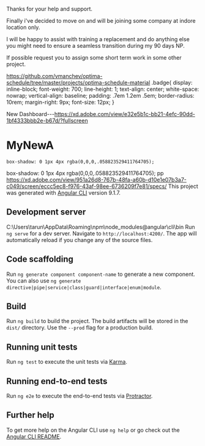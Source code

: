 
Thanks for your help and support.

Finally i've decided to move on and will be joining some company at indore location only.

I will be happy to assist with training a replacement and do anything else you might need to ensure a seamless transition during my 90 days NP.

If possible request you to assign some short term work in some other project. 

https://github.com/vmanchev/optima-schedule/tree/master/projects/optima-schedule-material
.badge{
    display: inline-block;
    font-weight: 700;
    line-height: 1;
    text-align: center;
    white-space: nowrap;
    vertical-align: baseline;
        padding: .7em 1.2em .5em;
    border-radius: 10rem;
    margin-right: 9px;
    font-size: 12px;
    }

New Dashboard---https://xd.adobe.com/view/e32e5b1c-bb21-4efc-90dd-1bf4333bbb2e-b67d/?fullscreen

# MyNewA
    box-shadow: 0 1px 4px rgba(0,0,0,.058823529411764705);
box-shadow: 0 1px 4px rgba(0,0,0,.058823529411764705);
pp
https://xd.adobe.com/view/951a26d8-767b-48fa-a60b-d10e1e07b3a7-c049/screen/eccc5ec8-f976-43af-98ee-6736209f7e81/specs/
This project was generated with [Angular CLI](https://github.com/angular/angular-cli) version 9.1.7.

## Development server
C:\Users\tarun\AppData\Roaming\npm\node_modules\@angular\cli\bin
Run `ng serve` for a dev server. Navigate to `http://localhost:4200/`. The app will automatically reload if you change any of the source files.

## Code scaffolding

Run `ng generate component component-name` to generate a new component. You can also use `ng generate directive|pipe|service|class|guard|interface|enum|module`.

## Build

Run `ng build` to build the project. The build artifacts will be stored in the `dist/` directory. Use the `--prod` flag for a production build.

## Running unit tests

Run `ng test` to execute the unit tests via [Karma](https://karma-runner.github.io).

## Running end-to-end tests

Run `ng e2e` to execute the end-to-end tests via [Protractor](http://www.protractortest.org/).

## Further help

To get more help on the Angular CLI use `ng help` or go check out the [Angular CLI README](https://github.com/angular/angular-cli/blob/master/README.md).
